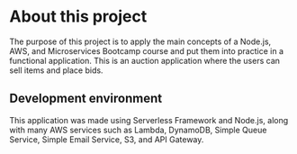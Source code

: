# About this project

The purpose of this project is to apply the main concepts of a Node.js, AWS, and Microservices Bootcamp course and put them into practice in a functional application. This is an auction application where the users can sell items and place bids.

## Development environment

This application was made using Serverless Framework and Node.js, along with many AWS services such as Lambda, DynamoDB, Simple Queue Service, Simple Email Service, S3, and API Gateway.
